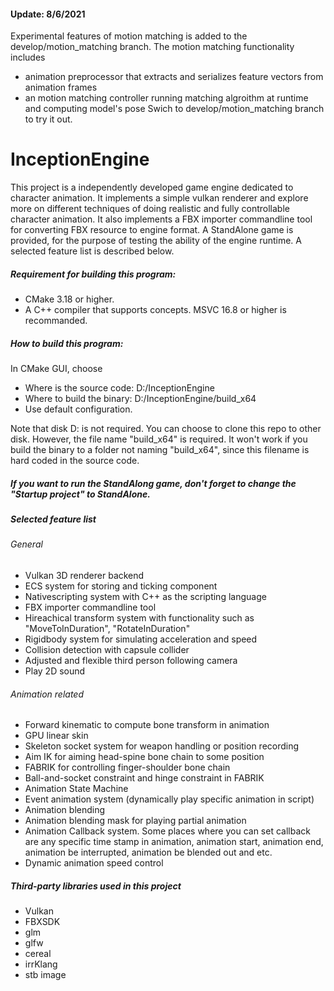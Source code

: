 #### Update: 8/6/2021
Experimental features of motion matching is added to the develop/motion_matching branch.
The motion matching functionality includes 
+ animation preprocessor that extracts and serializes feature vectors from animation frames 
+ an motion matching controller running matching algroithm at runtime and computing model's pose
Swich to develop/motion_matching branch to try it out. 

# InceptionEngine

This project is a independently developed game engine dedicated to character animation. It implements a simple vulkan renderer and explore more on
different techniques of doing realistic and fully controllable character animation. It also implements a FBX importer commandline tool for converting FBX
resource to engine format. A StandAlone game is provided, for the purpose of testing the ability of the engine runtime. A selected feature list
is described below. 

##### Requirement for building this program:
+ CMake 3.18 or higher.
+ A C++ compiler that supports concepts. MSVC 16.8 or higher is recommanded. 

##### How to build this program:
In CMake GUI, choose

+ Where is the source code: D:/InceptionEngine
+ Where to build the binary: D:/InceptionEngine/build_x64
+ Use default configuration.

Note that disk D: is not required. You can choose to clone this repo to other disk. However,
the file name "build_x64" is required. It won't work if you build the binary to a folder not 
naming "build_x64", since this filename is hard coded in the source code.

##### If you want to run the StandAlong game, don't forget to change the "Startup project" to StandAlone. 

##### Selected feature list
###### General 
+ Vulkan 3D renderer backend
+ ECS system for storing and ticking component
+ Nativescripting system with C++ as the scripting language
+ FBX importer commandline tool
+ Hireachical transform system with functionality such as "MoveToInDuration", "RotateInDuration"
+ Rigidbody system for simulating acceleration and speed
+ Collision detection with capsule collider
+ Adjusted and flexible third person following camera
+ Play 2D sound

###### Animation related
+ Forward kinematic to compute bone transform in animation
+ GPU linear skin
+ Skeleton socket system for weapon handling or position recording
+ Aim IK for aiming head-spine bone chain to some position
+ FABRIK for controlling finger-shoulder bone chain
+ Ball-and-socket constraint and hinge constraint in FABRIK
+ Animation State Machine
+ Event animation system (dynamically play specific animation in script)
+ Animation blending
+ Animation blending mask for playing partial animation
+ Animation Callback system. Some places where you can set callback are any specific time stamp in animation,
animation start, animation end, animation be interrupted, animation be blended out and etc.
+ Dynamic animation speed control

##### Third-party libraries used in this project
+ Vulkan
+ FBXSDK
+ glm
+ glfw
+ cereal
+ irrKlang
+ stb image




